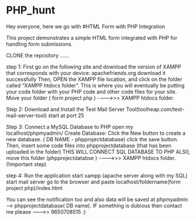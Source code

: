 # PHP_hunt
Hey everyone, here we go with #HTML Form with PHP Integration

This project demonstrates a simple HTML form integrated with PHP for handling form submissions.

CLONE the repository ......

step 1:
First go on the following site and download the version of XAMPP that corresponds with your device: apachefriends.org
download it successfully 
Then, OPEN the XAMPP file location, and click on the folder called “XAMPP htdocs folder”. This is where you will eventually be putting your code folder with your PHP code and other code files for your site.
Move your folder ( form project php ) ---->>> XAMPP htdocs folder.


Step 2:
Download and Install the Test Mail Server Tool(toolheap.com/test-mail-server-tool)
start at port 25
  
Step 3: Connect a MySQL Database to PHP
open my localhost/phpmyadmin/
Create Database: Click the New button to create a new database. ( DB NAME - phpprojectdatabase)
click the save button.
Then, insert some code files into phpprojectdatabase (that has been uploaded in the folder)
THIS WILL CONNECT SQL DATABASE TO PHP
ALS0, move this folder (phpprojectdatabse ) ---->>> XAMPP htdocs folder. (!important step)
  
step 4: Run the application
start xampp (apache server along with my SQL)
start mail server
go to the browser and paste localhost/foldername(form project php)/index.html 

You can see the notification too and also data will be saved at phpmyadmin --> phpprojectdatabase( DB name).
IF something is dubious then contact me please --->> 9650708515 :)

